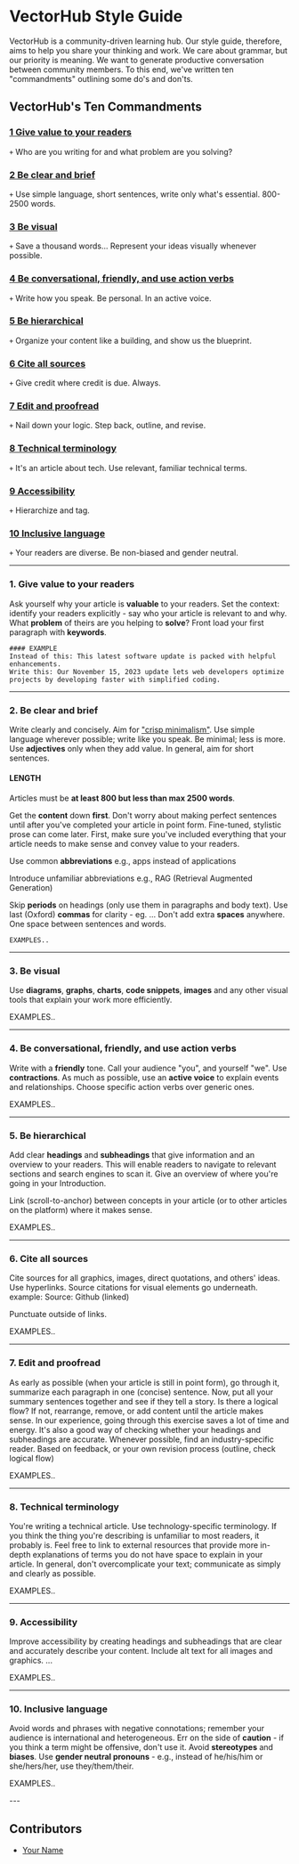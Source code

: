 <!-- TODO: Replace this text with a summary of article for SEO -->

# VectorHub Style Guide

VectorHub is a community-driven learning hub. Our style guide, therefore, aims to help you share your thinking and work. We care about grammar, but our priority is meaning. We want to generate productive conversation between community members. To this end, we've written ten "commandments" outlining some do's and don'ts.

## VectorHub's Ten Commandments

### [1 Give value to your readers](#section1)
`+` Who are you writing for and what problem are you solving?

### [2 Be clear and brief](#section2)
`+` Use simple language, short sentences, write only what's essential. 800-2500 words.

### [3 Be visual](#section3)
`+` Save a thousand words... Represent your ideas visually whenever possible.

### [4 Be conversational, friendly, and use action verbs](#section4)
`+` Write how you speak. Be personal. In an active voice.

### [5 Be hierarchical](#section5)
`+` Organize your content like a building, and show us the blueprint.

### [6 Cite all sources](#section6)
`+` Give credit where credit is due. Always.

### [7 Edit and proofread](#section7)
`+` Nail down your logic. Step back, outline, and revise. 

### [8 Technical terminology](#section8)
`+` It's an article about tech. Use relevant, familiar technical terms.

### [9 Accessibility](#section9)
`+` Hierarchize and tag.

### [10 Inclusive language](#section10)
`+` Your readers are diverse. Be non-biased and gender neutral.



---
### 1. Give value to your readers
<section id="section1">

Ask yourself why your article is **valuable** to your readers.
Set the context: identify your readers explicitly - say who your article is relevant to and why. What **problem** of theirs are you helping to **solve**?
Front load your first paragraph with **keywords**.

    #### EXAMPLE
    Instead of this: This latest software update is packed with helpful enhancements.
    Write this: Our November 15, 2023 update lets web developers optimize projects by developing faster with simplified coding.
</section>

---
### 2. Be clear and brief
<section id="section2">

Write clearly and concisely. Aim for ["crisp minimalism"](https://learn.microsoft.com/en-us/style-guide/top-10-tips-style-voice).
Use simple language wherever possible; write like you speak.
Be minimal; less is more. Use **adjectives** only when they add value. 
In general, aim for short sentences.
#### LENGTH
Articles must be **at least 800 but less than max 2500 words**.

Get the **content** down **first**. Don't worry about making perfect sentences until after you've completed your article in point form. Fine-tuned, stylistic prose can come later. First, make sure you've included everything that your article needs to make sense and convey value to your readers.

Use common **abbreviations**
    e.g., apps instead of applications

Introduce unfamiliar abbreviations
    e.g., RAG (Retrieval Augmented Generation)

Skip **periods** on headings (only use them in paragraphs and body text).
Use last (Oxford) **commas** for clarity - eg. ...
Don't add extra **spaces** anywhere. One space between sentences and words.
    
    EXAMPLES..
</section>

---
### 3. Be visual
<section id="section3">

Use **diagrams**, **graphs**, **charts**, **code snippets**, **images** and any other visual tools that explain your work more efficiently.

  EXAMPLES..

</section>

---
### 4. Be conversational, friendly, and use action verbs
<section id="section4">

Write with a **friendly** tone. Call your audience "you", and yourself "we".
Use **contractions**. 
As much as possible, use an **active voice** to explain events and relationships. Choose specific action verbs over generic ones. 

  EXAMPLES..

</section>

---
### 5. Be hierarchical
<section id="section5">

Add clear **headings** and **subheadings** that give information and an overview to your readers. This will enable readers to navigate to relevant sections and search engines to scan it.
Give an overview of where you're going in your Introduction.

Link (scroll-to-anchor) between concepts in your article (or to other articles on the platform) where it makes sense.

  EXAMPLES..
</section>

---
### 6. Cite all sources
<section id="section6">

Cite sources for all graphics, images, direct quotations, and others' ideas.
Use hyperlinks.
Source citations for visual elements go underneath.
example: Source: Github (linked)

Punctuate outside of links.

  EXAMPLES..
</section>

---
### 7. Edit and proofread
<section id="section7">

As early as possible (when your article is still in point form), go through it, summarize each paragraph in one (concise) sentence. Now, put all your summary sentences together and see if they tell a story. Is there a logical flow? If not, rearrange, remove, or add content until the article makes sense. In our experience, going through this exercise saves a lot of time and energy. It's also a good way of checking whether your headings and subheadings are accurate.
Whenever possible, find an industry-specific reader.
Based on feedback, or your own revision process (outline, check logical flow)

  EXAMPLES..
</section>

---
### 8. Technical terminology
<section id="section8">

You're writing a technical article. Use technology-specific terminology. If you think the thing you're describing is unfamiliar to most readers, it probably is. Feel free to link to external resources that provide more in-depth explanations of terms you do not have space to explain in your article.
In general, don't overcomplicate your text; communicate as simply and clearly as possible.

  EXAMPLES..
</section>

---
### 9. Accessibility
<section id="section9">

Improve accessibility by creating headings and subheadings that are clear and accurately describe your content.
Include alt text for all images and graphics.
...

  EXAMPLES..
</section>

---
### 10. Inclusive language
<section id="section10">

Avoid words and phrases with negative connotations; remember your audience is international and heterogeneous. Err on the side of **caution** - if you think a term might be offensive, don't use it.
Avoid **stereotypes** and **biases**.
Use **gender neutral pronouns** - e.g., instead of he/his/him or she/hers/her, use they/them/their.

  EXAMPLES..
</section>
---

## Contributors

- [Your Name](you_social_handle.com)

